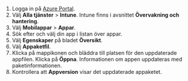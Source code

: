 
1. Logga in på [Azure Portal](https://portal.azure.com).  
2. Välj **Alla tjänster** > **Intune**. Intune finns i avsnittet **Övervakning och hantering**.  
3. Välj **Mobilappar** > **Appar**.
4. Sök efter och välj din app i listan över appar.  
5. Välj **Egenskaper** på bladet **Översikt**.  
6. Välj **Appaketfil**.  
7. Klicka på mappikonen och bläddra till platsen för den uppdaterade appfilen. Klicka på **Öppna**. Informationen om appen uppdateras med paketinformationen.  
8. Kontrollera att **Appversion** visar det uppdaterade appaketet.  
